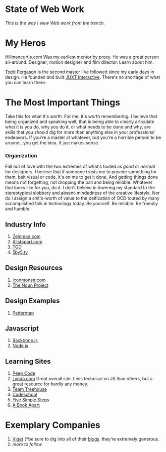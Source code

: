 # State of Web Work
*This is the way I view Web work from the trench.*

# My Heros
[Hillmancurtis.com](http://hillmancurtis.com) Was my earliest mentor by proxy. He was a great person all-around. Designer, motion designer and film director. Learn about him.

[Todd Pergason](http://toddp.me/) Is the second master I've followed since my early days in design. He founded and built [JUXT Interactive](http://www.juxtinteractive.com). There's no shortage of what you can learn there.

# The Most Important Things
Take this for what it's worth. For me, it's worth remembering. I believe that being organized and speaking well, that is being able to clearly articulate what it is you do, why you do it, or what needs to be done and why, are skills that you should dig for more than anything else in your professional endeavors. If you're a master at whatever, but you're a horrible person to be around...you get the idea. It just makes sense.

### Organization
Fall out of love with the two extremes of what's touted as *good* or *normal* for designers. I believe that if someone trusts me to provide something for them, beit visual or code, it's on me to get it done. And getting things done means not forgetting, not dropping the ball and being reliable. Whatever that looks like for you, do it. I don't believe in lowering my standard to the stereotypical slobbery and absent-mindedness of the creative lifestyle. Nor do I assign a shit's-worth of value to the deification of OCD touted by many accomplished folk in technology today. Be yourself. Be reliable. Be friendly and humble.

## Industry Info
1. [Zeldman.com](http://www.zeldman.com/)
2. [Alistapart.com](http://alistapart.com/)
3. [TGD](http://thegreatdiscontent.com/)
4. [5by5.tv](http://5by5.tv/)

## Design Resources
1. [Iconmonstr.com](http://iconmonstr.com/)
2. [The Noun Project](http://thenounproject.com/)

## Design Examples
1. [Patterntap](http://patterntap.com/)

## Javascript
1. [Backbone.js](http://backbonejs.org/)
2. [Node.js](http://nodejs.org/)

## Learning Sites
1. [Peep Code](https://peepcode.com/)
2. [Lynda.com](http://www.lynda.com/) Great overall site. Less technical on JS than others, but a great resource for hardly any money.
3. [Team Treehouse](http://teamtreehouse.com/)
4. [Codeschool](http://codeschool.com/)
5. [Five Simple Steps](http://www.fivesimplesteps.com/)
6. [A Book Apart](http://www.abookapart.com/)

# Exemplary Companies
1. [Viget](http://viget.com/) (*be sure to dig into all of their [blogs](http://viget.com/blogs). they're extremely generous.
2. *more to follow*
